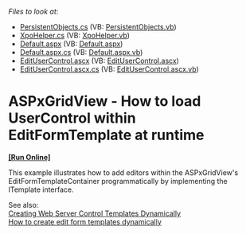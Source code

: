 <!-- default file list -->
*Files to look at*:

* [PersistentObjects.cs](./CS/WebSite/App_Code/PersistentObjects.cs) (VB: [PersistentObjects.vb](./VB/WebSite/App_Code/PersistentObjects.vb))
* [XpoHelper.cs](./CS/WebSite/App_Code/XpoHelper.cs) (VB: [XpoHelper.vb](./VB/WebSite/App_Code/XpoHelper.vb))
* [Default.aspx](./CS/WebSite/Default.aspx) (VB: [Default.aspx](./VB/WebSite/Default.aspx))
* [Default.aspx.cs](./CS/WebSite/Default.aspx.cs) (VB: [Default.aspx.vb](./VB/WebSite/Default.aspx.vb))
* [EditUserControl.ascx](./CS/WebSite/EditUserControl.ascx) (VB: [EditUserControl.ascx](./VB/WebSite/EditUserControl.ascx))
* [EditUserControl.ascx.cs](./CS/WebSite/EditUserControl.ascx.cs) (VB: [EditUserControl.ascx.vb](./VB/WebSite/EditUserControl.ascx.vb))
<!-- default file list end -->
# ASPxGridView - How to load UserControl within EditFormTemplate at runtime 
<!-- run online -->
**[[Run Online]](https://codecentral.devexpress.com/e3735/)**
<!-- run online end -->


<p>This example illustrates how to add editors within the ASPxGridView's EditFormTemplateContainer programmatically by implementing the ITemplate interface. </p><p>See also:<br />
<a href="http://msdn.microsoft.com/en-us/library/y0h809ak%28VS.71%29.aspx"><u>Creating Web Server Control Templates Dynamically</u></a><br />
<a href="https://www.devexpress.com/Support/Center/p/E986">How to create edit form templates dynamically</a></p>

<br/>


